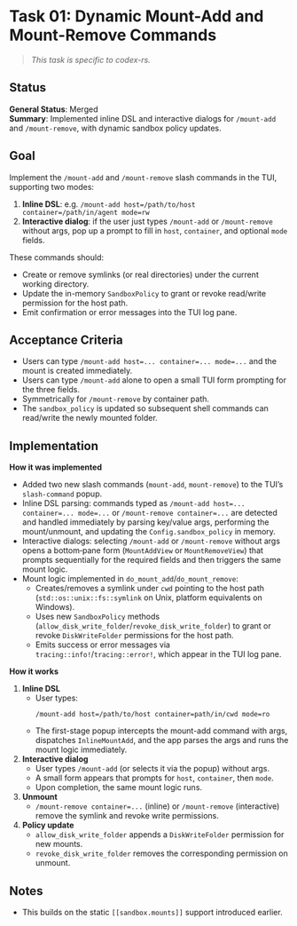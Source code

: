 # Task 01: Dynamic Mount-Add and Mount-Remove Commands

> *This task is specific to codex-rs.*

## Status

**General Status**: Merged  
**Summary**: Implemented inline DSL and interactive dialogs for `/mount-add` and `/mount-remove`, with dynamic sandbox policy updates.

## Goal
Implement the `/mount-add` and `/mount-remove` slash commands in the TUI, supporting two modes:

1. **Inline DSL**: e.g. `/mount-add host=/path/to/host container=/path/in/agent mode=rw`
2. **Interactive dialog**: if the user just types `/mount-add` or `/mount-remove` without args, pop up a prompt to fill in `host`, `container`, and optional `mode` fields.

These commands should:
- Create or remove symlinks (or real directories) under the current working directory.
- Update the in-memory `SandboxPolicy` to grant or revoke read/write permission for the host path.
- Emit confirmation or error messages into the TUI log pane.

## Acceptance Criteria
- Users can type `/mount-add host=... container=... mode=...` and the mount is created immediately.
- Users can type `/mount-add` alone to open a small TUI form prompting for the three fields.
- Symmetrically for `/mount-remove` by container path.
- The `sandbox_policy` is updated so subsequent shell commands can read/write the newly mounted folder.

## Implementation

**How it was implemented**  
- Added two new slash commands (`mount-add`, `mount-remove`) to the TUI’s `slash-command` popup.
- Inline DSL parsing: commands typed as `/mount-add host=... container=... mode=...` or `/mount-remove container=...` are detected and handled immediately by parsing key/value args, performing the mount/unmount, and updating the `Config.sandbox_policy` in memory.
- Interactive dialogs: selecting `/mount-add` or `/mount-remove` without args opens a bottom‑pane form (`MountAddView` or `MountRemoveView`) that prompts sequentially for the required fields and then triggers the same mount logic.
- Mount logic implemented in `do_mount_add`/`do_mount_remove`:
  - Creates/removes a symlink under `cwd` pointing to the host path (`std::os::unix::fs::symlink` on Unix, platform equivalents on Windows).
  - Uses new `SandboxPolicy` methods (`allow_disk_write_folder`/`revoke_disk_write_folder`) to grant or revoke `DiskWriteFolder` permissions for the host path.
  - Emits success or error messages via `tracing::info!`/`tracing::error!`, which appear in the TUI log pane.

**How it works**  
1. **Inline DSL**  
   - User types:  
     ```
     /mount-add host=/path/to/host container=path/in/cwd mode=ro
     ```
   - The first-stage popup intercepts the mount-add command with args, dispatches `InlineMountAdd`, and the app parses the args and runs the mount logic immediately.
2. **Interactive dialog**  
   - User types `/mount-add` (or selects it via the popup) without args.
   - A small form appears that prompts for `host`, `container`, then `mode`.
   - Upon completion, the same mount logic runs.
3. **Unmount**  
   - `/mount-remove container=...` (inline) or `/mount-remove` (interactive) remove the symlink and revoke write permissions.
4. **Policy update**  
   - `allow_disk_write_folder` appends a `DiskWriteFolder` permission for new mounts.
   - `revoke_disk_write_folder` removes the corresponding permission on unmount.

## Notes
- This builds on the static `[[sandbox.mounts]]` support introduced earlier.
